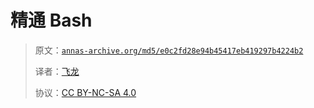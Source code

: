 # 精通 Bash

> 原文：[`annas-archive.org/md5/e0c2fd28e94b45417eb419297b4224b2`](https://annas-archive.org/md5/e0c2fd28e94b45417eb419297b4224b2)
> 
> 译者：[飞龙](https://github.com/wizardforcel)
> 
> 协议：[CC BY-NC-SA 4.0](http://creativecommons.org/licenses/by-nc-sa/4.0/)